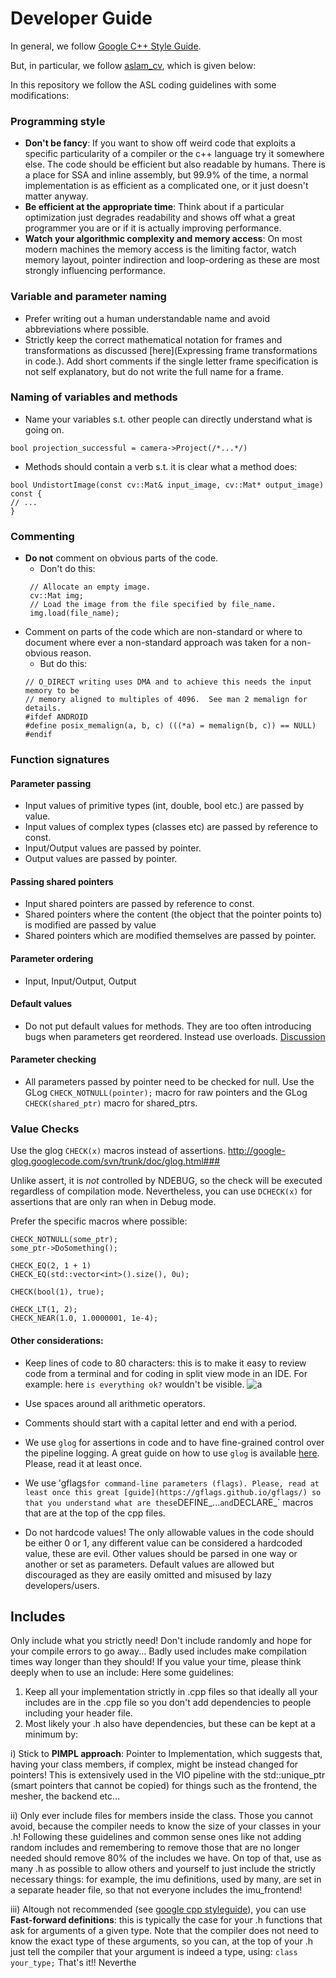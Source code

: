 # Developer Guide

In general, we follow [Google C++ Style Guide](https://google.github.io/styleguide/cppguide.html). 

But, in particular, we follow [aslam_cv](https://github.com/ethz-asl/aslam_cv2/wiki/Aslam-cv-specific-code-style), which is given below:

In this repository we follow the ASL coding guidelines with some modifications:

### Programming style
* **Don't be fancy**: If you want to show off weird code that exploits a specific particularity of a compiler or the c++ language try it somewhere else. The code should be efficient but also readable by humans. There is a place for SSA and inline assembly, but 99.9% of the time, a normal implementation is as efficient as a complicated one, or it just doesn't matter anyway.
* **Be efficient at the appropriate time**: Think about if a particular optimization just degrades readability and shows off what a great programmer you are or if it is actually improving performance.
* **Watch your algorithmic complexity and memory access**: On most modern machines the memory access is the limiting factor, watch memory layout, pointer indirection and loop-ordering as these are most strongly influencing performance.

### Variable and parameter naming
* Prefer writing out a human understandable name and avoid abbreviations where possible.
* Strictly keep the correct mathematical notation for frames and transformations as discussed [here](Expressing frame transformations in code.). Add short comments if the single letter frame specification is not self explanatory, but do not write the full name for a frame.

### Naming of variables and methods
* Name your variables s.t. other people can directly understand what is going on.
```
bool projection_successful = camera->Project(/*...*/)
```
* Methods should contain a verb s.t. it is clear what a method does:
```
bool UndistortImage(const cv::Mat& input_image, cv::Mat* output_image) const {
// ...
}
```

### Commenting
* **Do not** comment on obvious parts of the code.
  * Don't do this:
  ```
   // Allocate an empty image.
   cv::Mat img;
   // Load the image from the file specified by file_name.
   img.load(file_name);
   ```
* Comment on parts of the code which are non-standard or where to document where ever a non-standard approach was taken for a non-obvious reason.
  * But do this:
   ```
   // O_DIRECT writing uses DMA and to achieve this needs the input memory to be
   // memory aligned to multiples of 4096.  See man 2 memalign for details.
   #ifdef ANDROID
   #define posix_memalign(a, b, c) (((*a) = memalign(b, c)) == NULL)
   #endif
   ```

### Function signatures
#### Parameter passing
* Input values of primitive types (int, double, bool etc.) are passed by value.
* Input values of complex types (classes etc) are passed by reference to const.
* Input/Output values are passed by pointer.
* Output values are passed by pointer.

#### Passing shared pointers
* Input shared pointers are passed by reference to const.
* Shared pointers where the content (the object that the pointer points to) is modified are passed by value
* Shared pointers which are modified themselves are passed by pointer.

#### Parameter ordering
* Input, Input/Output, Output

#### Default values
* Do not put default values for methods. They are too often introducing bugs when parameters get reordered. Instead use overloads. [Discussion](https://google.github.io/styleguide/cppguide.html#Default_Arguments)

#### Parameter checking
* All parameters passed by pointer need to be checked for null. Use the GLog ```CHECK_NOTNULL(pointer);``` macro for raw pointers and the GLog ```CHECK(shared_ptr)``` macro for shared_ptrs.

### Value Checks
Use the glog ```CHECK(x)``` macros instead of assertions. http://google-glog.googlecode.com/svn/trunk/doc/glog.html### 

Unlike assert, it is *not* controlled by NDEBUG, so the check will be executed regardless of compilation mode.
Nevertheless, you can use `DCHECK(x)` for assertions that are only ran when in Debug mode.

Prefer the specific macros where possible:
```
CHECK_NOTNULL(some_ptr);
some_ptr->DoSomething();

CHECK_EQ(2, 1 + 1)
CHECK_EQ(std::vector<int>().size(), 0u);

CHECK(bool(1), true);

CHECK_LT(1, 2);
CHECK_NEAR(1.0, 1.0000001, 1e-4);
```


#### Other considerations:

* Keep lines of code to 80 characters: this is to make it easy to review code
from a terminal and for coding in split view mode in an IDE.
 For example: here `is everything ok?` wouldn't be visible.
![a](https://github.mit.edu/storage/user/11308/files/2c46bca6-0ac1-11e9-93e0-471aff017d9d)

* Use spaces around all arithmetic operators.
* Comments should start with a capital letter and end with a period.
* We use `glog` for assertions in code and to have fine-grained control over the pipeline logging.
A great guide on how to use `glog` is available [here](http://rpg.ifi.uzh.ch/docs/glog.html). Please, read it at least once.
* We use 'gflags` for command-line parameters (flags). Please, read at least once this great [guide](https://gflags.github.io/gflags/) so that you understand what are these `DEFINE_...` and `DECLARE_` macros that are at the top of the cpp files.
* Do not hardcode values! The only allowable values in the code should be either 0 or 1, any different value can be considered a hardcoded value, these are evil. Other values should be parsed in one way or another or set as parameters. Default values are allowed but discouraged as they are easily omitted and misused by lazy developers/users.

## Includes
Only include what you strictly need! Don't include randomly and hope for your compile errors to go away... Badly used includes make compilation times way longer than they should! If you value your time, please think deeply when to use an include:
Here some guidelines:
1) Keep all your implementation strictly in .cpp files so that ideally all your includes are in the .cpp file so you don't add dependencies to people including your header file.
2) Most likely your .h also have dependencies, but these can be kept at a minimum by:

i) Stick to **PIMPL approach**: Pointer to Implementation, which suggests that, having your class members, if complex, might be instead changed for pointers! This is extensively used in the VIO pipeline with the std::unique_ptr (smart pointers that cannot be copied) for things such as the frontend, the mesher, the backend etc...

ii) Only ever include files for members inside the class. Those you cannot avoid, because the compiler needs to know the size of your classes in your .h!
Following these guidelines and common sense ones like not adding random includes and remembering to remove those that are no longer needed should remove 80% of the includes we have.
On top of that, use as many .h as possible to allow others and yourself to just include the strictly necessary things: for example, the imu definitions, used by many, are set in a separate header file, so that not everyone includes the imu_frontend!

iii) Altough not recommended (see [google cpp styleguide](https://google.github.io/styleguide/cppguide.html#Forward_Declarations)), you can use **Fast-forward definitions**: this is typically the case for your .h functions that ask for arguments of a given type. Note that the compiler does not need to know the exact type of these arguments, so you can, at the top of your .h just tell the compiler that your argument is indeed a type, using: `class your_type;` That's it!! Neverthe
